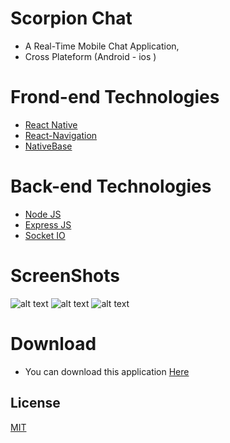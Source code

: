 # Scorpion Chat 
- A Real-Time Mobile Chat Application, 
- Cross Plateform (Android - ios ) 

# Frond-end Technologies 
- [React Native](https://facebook.github.io/react-native/) 
- [React-Navigation](https://reactnavigation.org/)
- [NativeBase](https://nativebase.io/)

# Back-end Technologies 
- [Node JS](https://nodejs.org/)
- [Express JS](https://expressjs.com/)
- [Socket IO](https://socket.io/)

# ScreenShots 
![alt text](https://img.techpowerup.org/191018/3863.jpg)
![alt text](https://img.techpowerup.org/191018/2991.jpg)
![alt text](https://i.ibb.co/fq2BY77/6fa67792-8f46-4556-a2b2-4a0d8b642107.jpg)

# Download 
- You can download this application [Here](https://www.mediafire.com/file/0h5o3ripolvtf8p/scorpion_chats.apk/file)
## License
[MIT](https://choosealicense.com/licenses/mit/)
